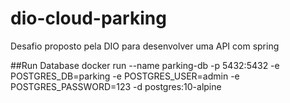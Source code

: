 # dio-cloud-parking
 Desafio proposto pela DIO para desenvolver uma API com spring

##Run Database
docker run --name parking-db -p 5432:5432 -e POSTGRES_DB=parking -e POSTGRES_USER=admin -e POSTGRES_PASSWORD=123 -d postgres:10-alpine